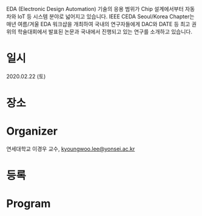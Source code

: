 EDA (Electronic Design Automation) 기술의 응용 범위가 Chip 설계에서부터 자동차와 IoT 등 시스템 분야로 넓어지고 있습니다. IEEE CEDA Seoul/Korea Chapter는 매년 여름/겨울 EDA 워크샵을 개최하여 국내의 연구자들에게 DAC와 DATE 등 최고 권위의 학술대회에서 발표된 논문과 국내에서 진행되고 있는 연구를 소개하고 있습니다.

# 일시
2020.02.22 (토)

# 장소

# Organizer
연세대학교 이경우 교수, kyoungwoo.lee@yonsei.ac.kr

# 등록

# Program